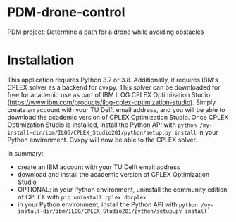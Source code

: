 # PDM-drone-control

PDM project: Determine a path for a drone while avoiding obstacles

# Installation

This application requires Python 3.7 or 3.8. Additionally, it requires IBM's CPLEX solver as a backend for cvxpy. This
solver can be downloaded for free for academic use as part of IBM ILOG CPLEX Optimization Studio
(https://www.ibm.com/products/ilog-cplex-optimization-studio). Simply create an account with your TU Delft email
address, and you will be able to download the academic version of CPLEX Optimization Studio. Once CPLEX Optimization
Studio is installed, install the Python API with
`python /my-install-dir/ibm/ILOG/CPLEX_Studio201/python/setup.py install` in your Python environment. Cvxpy will now be
able to the CPLEX solver.

In summary:

- create an IBM account with your TU Delft email address
- download and install the academic version of CPLEX Optimization Studio
- OPTIONAL: in your Python environment, uninstall the community edition of CPLEX with `pip uninstall cplex docplex`
- in your Python environment, install the Python API
  with `python /my-install-dir/ibm/ILOG/CPLEX_Studio201/python/setup.py install`
